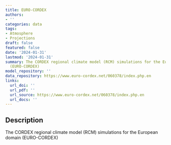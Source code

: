 ```yaml
---
title: EURO-CORDEX
authors:
- ''
categories: data
tags:
- Atmosphere
- Projections
draft: false
featured: false
date: '2024-01-31'
lastmod: '2024-01-31'
summary: The CORDEX regional climate model (RCM) simulations for the European domain
  (EURO-CORDEX)
model_repository: ''
data_repository: https://www.euro-cordex.net/060378/index.php.en
links:
  url_doi: ''
  url_pdf: ''
  url_source: https://www.euro-cordex.net/060378/index.php.en
  url_docs: ''
---
```


## Description

The CORDEX regional climate model (RCM) simulations for the European domain (EURO-CORDEX)

